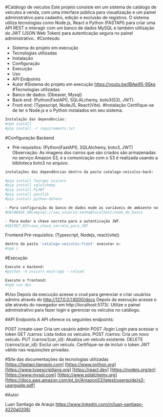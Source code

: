 #Catálogo de veículos
Este projeto consiste em um sistema de catálogo de veículos à venda, com uma interface pública para visualização e um painel administrativo para cadastro, edição e exclusão de registros. O sistema utiliza tecnologias como Node.js, React e Python (FASTAPI) para criar uma API REST e interagir com um banco de dados MySQL e também utilização do JWT (JSON Web Token) para autenticação segura no painel administrativo..
#Conteúdo
- Sistema do projeto em execução
- Tecnologias utilizadas
- Instalação
- Configuração
- Execução
- Uso
- API Endpoints
- Autor
#Sistema do projeto em execução
https://youtu.be/lBAw95-9Skg
#Tecnologias utilizadas
- Banco de dados: (Dbeaver, Mysql)
- Back end: (Python(FastAPI), SQLALchemy, boto3(S3), JWT).
- Front end: (Typescript, NodeJS, React(Vite).
#Instalação
Certifique-se de ter o Node.js e o Python instalados em seu sistema.
```bash
Instalação das dependências:
#npm install
#pip install -r requirements.txt
```
#Configuração
Backend
- Pré-requisitos: (Python(FastAPI), SQLAlchemy, boto3, JWT)
Observação: As imagens dos carros que são criados são armazenadas no serviço Amazon S3, e a comunicação com o S3 é realizada usando a biblioteca boto3 no arquivo.
```bash
instalações das dependências dentro da pasta catalogo-veiculos-back: 

#pip install fastapi uvicorn
#pip install sqlalchemy
#pip install PyJWT
#pip install passlib
#pip install python-dotenv
```

```bash
- Para configuração do banco de dados mude as variáveis de ambiente no arquivo .env na pasta do backend.
#DATABASE_URL=mysql://seu_usuario:senha@localhost/nome_do_banco
```

```bash
- Para mudar a chave secreta para a autenticação JWT. 
#SECRET_KEY=sua_chave_secreta_para_JWT
```

Frontend
Pré-requisitos: (Typescript, Nodejs, react(vite))

```bash
dentro da pasta 'catalogo-veiculos-front' executar o:
#npm i
```
#Execução
```bash
Execute o backend:
#python -m uvicorn main:app --reload
```
```bash
Execute o frontend:
#npm run dev
```

#Uso
Depois da execução acesse o crud para gerenciar e criar usuários admins através do http://127.0.0.1:8000/docs
Depois da execução acesse o site através do navegador em http://localhost:5173/. Utilize o painel administrativo para fazer login e gerenciar os veículos no catálogo.

#API Endpoints
A API oferece os seguintes endpoints:

POST /create-user Cria um usuário admin
POST /login Login para acessar o token
GET /carros: Lista todos os veículos.
POST /carros: Cria um novo veículo.
PUT /carros/{car_id}: Atualiza um veículo existente.
DELETE /carros/{car_id}: Exclui um veículo.
Certifique-se de incluir o token JWT válido nas requisições privadas.

#Site das documentações da tecnologias utilizadas
[https://fastapi.tiangolo.com]
[https://www.python.org]
[https://www.typescriptlang.org]
[https://react.dev]
[https://nodejs.org/en]
[https://www.mysql.com]
[https://www.sqlalchemy.org]
[https://docs.aws.amazon.com/pt_br/AmazonS3/latest/userguide/s3-userguide.pdf]

#Autor 

Luan Santiago de Araujo
https://www.linkedin.com/in/luan-santiago-4220a0206/
